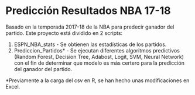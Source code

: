 # Predicción Resultados NBA 17-18

Basado en la temporada 2017-18 de la NBA para predecir ganador del partido. Este proyecto está dividido en 2 scripts:

1. ESPN_NBA_stats - Se obtienen las estadísticas de los partidos.
2. Prediccion_Partidos* - Se ejecutan diferentes algoritmos predictivos (Random Forest, Decision Tree, Adabost, Logit, SVM, Neural Network) con el fin de determinar que modelo es más certero para la predicción del ganador del partido.

*Previamente a la carga del csv en R, se han hecho unas modificaciones en Excel.

